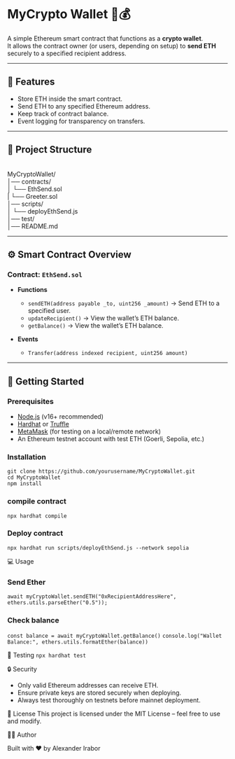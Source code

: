 # MyCrypto Wallet 🦊💰

A simple Ethereum smart contract that functions as a **crypto wallet**.  
It allows the contract owner (or users, depending on setup) to **send ETH** securely to a specified recipient address.

---

## 📌 Features
- Store ETH inside the smart contract.
- Send ETH to any specified Ethereum address.
- Keep track of contract balance.
- Event logging for transparency on transfers.

---

## 📂 Project Structure
<br/>MyCryptoWallet/
<br/>│── contracts/
<br/>│ └── EthSend.sol
<br/>| └── Greeter.sol
<br/>│── scripts/
<br/>│ └── deployEthSend.js
<br/>│── test/
<br/>│── README.md


---

## ⚙️ Smart Contract Overview

### Contract: `EthSend.sol`

- **Functions**
  - `sendETH(address payable _to, uint256 _amount)` → Send ETH to a specified user.
  - `updateRecipient()` → View the wallet’s ETH balance.
  - `getBalance()` → View the wallet’s ETH balance.

- **Events** 
  - `Transfer(address indexed recipient, uint256 amount)`

---

## 🚀 Getting Started

### Prerequisites
- [Node.js](https://nodejs.org/) (v16+ recommended)
- [Hardhat](https://hardhat.org/) or [Truffle](https://trufflesuite.com/)
- [MetaMask](https://metamask.io/) (for testing on a local/remote network)
- An Ethereum testnet account with test ETH (Goerli, Sepolia, etc.)

### Installation
`git clone https://github.com/yourusername/MyCryptoWallet.git`<br/>
`cd MyCryptoWallet`<br/>
`npm install`

### compile contract
`npx hardhat compile`

### Deploy contract
`npx hardhat run scripts/deployEthSend.js --network sepolia`

💻 Usage
### Send Ether
`await myCryptoWallet.sendETH("0xRecipientAddressHere", ethers.utils.parseEther("0.5"));`

### Check balance
`const balance = await myCryptoWallet.getBalance()`
`console.log("Wallet Balance:", ethers.utils.formatEther(balance))`

🧪 Testing
`npx hardhat test`

🔒 Security

* Only valid Ethereum addresses can receive ETH.
* Ensure private keys are stored securely when deploying.
* Always test thoroughly on testnets before mainnet deployment.

📜 License
This project is licensed under the MIT License – feel free to use and modify.

👨‍💻 Author

Built with ❤️ by Alexander Irabor
